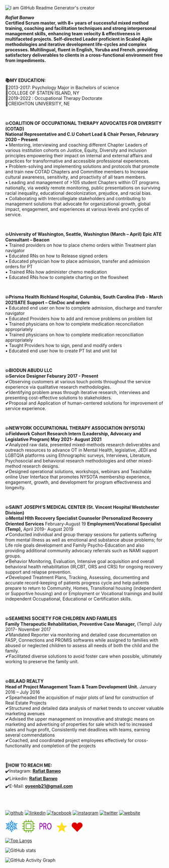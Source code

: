 ![I am GitHub Readme Generator's creator](https://encrypted-tbn0.gstatic.com/images?q=tbn:ANd9GcSPAcBmWDDzDNogFVDcOZuR6VXHrRSn2AK1Kg&usqp=CAU)



***Rafiat Banwo***<br>**Certified Scrum master, with 8+ years of successful mixed method training, coaching and facilitation techniques and strong interpersonal management skills,  enhancing team velocity & effectiveness in multifaceted projects. Self-directed Leader proficient in Scaled Agile methodologies and iterative development life-cycles and complex processes. Multilingual, fluent in English, Yoruba and French. providing satisfactory deliverables to clients in a cross-functional environment free from impediments.**<br>

<br>

 **📚MY EDUCATION:** <br>
 📘2013-2017: Psychology Major in Bachelors of science<br>
 🏫COLLEGE OF STATEN ISLAND, NY<br>
 📘2019-2022 : Occupational Therapy Doctorate<br>
 🏫CREIGHTON UNIVERSITY, NE<br>
 
 <br>
 
 
 **💥COALITION OF OCCUPATIONAL THERAPY ADVOCATES FOR DIVERSITY (COTAD)** <br>
 **National Representative and C.U Cohort Lead & Chair Person, Februrary 2020 – Present**<br>
 ▪ Mentoring, interviewing and coaching different Chapter Leaders of various institution cohorts on Justice, Equity, Diversity and inclusion principles empowering their impact    on internal and external affairs and practices for transformative and accessible professional experiences.<br>
 ▪ Problem-solving and implementing solutions and protocols that promote and train new COTAD Chapters and Committee members to Increase cultural awareness, sensitivity, and        proactivity of all team members.<br>
 ▪ Leading and management of  >105 student Chapters within OT programs nationally, via weekly remote monitoring, public presentations on surviving racial inequality,              educational decolonization, prejudice, and racial bias.<br>
 ▪ Collaborating with Intercollegiate stakeholders and contributing to management solutions that advocate for organizational growth, global impact, engagement, and experiences    at various levels and cycles of service.<br>


<br>

 
**💥University of Washington, Seattle, Washington (March – April) Epic ATE Consultant – Beacon**<br>
▪ Trained providers on how to place chemo orders within Treatment plan navigator<br>
▪ Educated RNs on how to Release signed orders<br>
▪ Educated physician how to place admission, transfer and admission orders for PT<br>
▪ Trained RNs how administer chemo medication<br>
▪ Educated RNs how to complete charting on the flowsheet<br>

<br>

**💥Prisma Health Richland Hospital, Columbia, South Carolina (Feb - March 2021)ATE Support – ClinDoc and orders**<br>
▪ Educated end user on how to complete admission, discharge and transfer navigator<br>
▪ Educated Providers how to add and remove problems on problem list<br>
▪ Trained physicians on how to complete medication reconciliation appropriately<br>
▪ Trained physicians on how to complete medication reconciliation appropriately<br>
▪ Taught Providers how to sign, pend and modify orders<br>
▪ Educated end user how to create PT list and unit list<br>

<br>

**💥BIODUN ABUDU LLC** <br>
**💥Service Designer Feburary 2017 - Present** <br>
✔Observing customers at various touch points throughout the service experience via qualitative research methodologies. <br>
✔Identifying problem areas through iterative research, interviews and presenting cost-effective solutions to stakeholders. <br>
✔Proposal and Application of human-centered solutions for improvement of service experience. <br>


<br>


**💥NEWYORK OCCUPATIONAL THERAPY ASSOCIATION (NYSOTA)**<br>
**💥Fieldwork Cohort Research Intern (Leadership, Advocacy and Legislative Program) May 2021- August 2021**<br>
✔Analyzed raw data, presented mixed-methods research deliverables and outreach resources to advance OT in Mental Health, legislative, JEDI and LGBTQIA platforms using Ethnographic surveys, Interviews, Literature, Psychosocial and behavioral research methodologies and other mixed-method research designs.<br>
✔Designed operational solutions, workshops, webinars and Teachable online User Interface that promotes NYSOTA membership experience, engagement, growth, and development for program effectiveness and longevity.<br>


<br>


**💥SAINT JOSEPH’S MEDICAL CENTER (St. Vincent Hospital Westchester Division)**<br>
**💥Mental Hlth Recovery Specialist Counselor (Personalized Recovery Oriented Services** February-August 19
**Employment/Vocational Specialist (Temp),** April 2019- August 2019<br>
✔Conducted individual and group therapy sessions for patients suffering from mental illness as well as emotional and substance abuse problems; for Life role goals development and Family Psycho-Education and also providing additional  community advocacy referrals such as NAMI support groups.<br>
✔Behavior Monitoring, Evaluation, Intensive goal acquisition and overall behavioral health rehabilitation (IR,CBT, ORS and CRS) for ongoing recovery support and relapse prevention.<br>
✔Developed Treatment Plans, Tracking, Assessing, documenting and accurate record-keeping of patients progress cycle and help patients prepare to return to Community, Homes, Transitional housing (independent or Supportive housing) and or Employment or Vocational trainings and build independent Occupational, Educational or Certification skills.<br>

<br>

**💥SEAMENS SOCIETY FOR CHILDREN AND FAMILIES**<br>
**Family Therapeutic Rehabilitation, Preventive Case Manager,** (Temp) July 2017- November 2017<br>
✔Mandated Reporter via monitoring and detailed case documentation on FASP, Connections and PROMIS softwares while assigned to families with abused or neglected children to assess all needs of both the child and the family.<br>
✔Facilitated diverse solutions to avoid foster care when possible, ultimately working to preserve the family unit.<br>

<br>

**💥BILAAD REALTY**<br>
**Head of Project Management Team & Team Development Unit.** January 2016 – July 2016<br>
✔Spearheaded the acquisition of major plots of land for construction of Real Estate Projects<br>
✔Structured and detailed data analysis of market trends to uncover valuable marketing avenues<br>
✔Advised the upper management on innovative and strategic means on marketing and advertising of properties for sale which led to increased sales and huge profit, Consistently met deadlines with teams, earning several commendations<br>
✔Coached, and coordinated project employees effectively for cross-functionality and completion of the  projects<br>


 <br>
 

**💬HOW TO REACH ME:**<br>
✔️Instagram: **[Rafiat Banwo](https://www.instagram.com/ratemyotschool/)<br>**
✔️Linkedin: **[Rafiat Banwo](https://www.linkedin.com/in/rafiat-banwo)<br>**
✔️E-Mail: **oyeenb21@gmail.com**


 <br>
 <br>


[<img src='https://cdn.jsdelivr.net/npm/simple-icons@3.0.1/icons/github.svg' alt='github' height='40'>](https://github.com/rafiatB)  [<img src='https://cdn.jsdelivr.net/npm/simple-icons@3.0.1/icons/linkedin.svg' alt='linkedin' height='40'>](https://www.linkedin.com/in/oyeen/)  [<img src='https://cdn.jsdelivr.net/npm/simple-icons@3.0.1/icons/facebook.svg' alt='facebook' height='40'>](https://www.facebook.com/oyeen)  [<img src='https://cdn.jsdelivr.net/npm/simple-icons@3.0.1/icons/instagram.svg' alt='instagram' height='40'>](https://www.instagram.com/oyeen/)  [<img src='https://cdn.jsdelivr.net/npm/simple-icons@3.0.1/icons/twitter.svg' alt='twitter' height='40'>](https://twitter.com/oyeen)  [<img src='https://cdn.jsdelivr.net/npm/simple-icons@3.0.1/icons/icloud.svg' alt='website' height='40'>](https://github.com/rafiatB)  

<a href='https://archiveprogram.github.com/'><img src='https://raw.githubusercontent.com/acervenky/animated-github-badges/master/assets/acbadge.gif' width='40' height='40'></a> <a href='https://docs.github.com/en/developers'><img src='https://raw.githubusercontent.com/acervenky/animated-github-badges/master/assets/devbadge.gif' width='40' height='40'></a> <a href='https://github.com/pricing'><img src='https://raw.githubusercontent.com/acervenky/animated-github-badges/master/assets/pro.gif' width='40' height='40'></a> <a href='https://stars.github.com/'><img src='https://raw.githubusercontent.com/acervenky/animated-github-badges/master/assets/starbadge.gif' width='35' height='35'></a> <a href='https://docs.github.com/en/github/supporting-the-open-source-community-with-github-sponsors'><img src='https://raw.githubusercontent.com/acervenky/animated-github-badges/master/assets/sponsorbadge.gif' width='35' height='35'></a> 

[![Top Langs](https://github-readme-stats.vercel.app/api/top-langs/?username=rafiatB)](https://github.com/anuraghazra/github-readme-stats)

![GitHub stats](https://github-readme-stats.vercel.app/api?username=rafiatB&show_icons=true&count_private=true)  

![GitHub Activity Graph](https://activity-graph.herokuapp.com/graph?username=rafiatB)  

